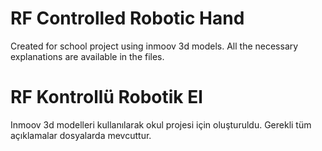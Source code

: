 # RF Controlled Robotic Hand
 Created for school project using inmoov 3d models. All the necessary explanations are available in the files.

# RF Kontrollü Robotik El
 Inmoov 3d modelleri kullanılarak okul projesi için oluşturuldu. Gerekli tüm açıklamalar dosyalarda mevcuttur.
